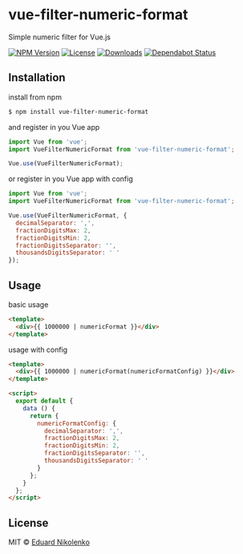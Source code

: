 # vue-filter-numeric-format
Simple numeric filter for Vue.js

[![NPM Version](https://img.shields.io/npm/v/vue-filter-numeric-format.svg)](https://www.npmjs.com/package/vue-filter-numeric-format)
[![License](https://img.shields.io/npm/l/vue-filter-numeric-format.svg)](/LICENSE)
[![Downloads](https://img.shields.io/npm/dm/vue-filter-numeric-format.svg)](https://npmcharts.com/compare/vue-filter-numeric-format?minimal=true)
[![Dependabot Status](https://api.dependabot.com/badges/status?host=github&repo=eduardnikolenko/vue-filter-numeric-format)](https://dependabot.com)

## Installation

install from npm
```bash
$ npm install vue-filter-numeric-format
```
and register in you Vue app
```js
import Vue from 'vue';
import VueFilterNumericFormat from 'vue-filter-numeric-format';

Vue.use(VueFilterNumericFormat);
```
or register in you Vue app with config
```js
import Vue from 'vue';
import VueFilterNumericFormat from 'vue-filter-numeric-format';

Vue.use(VueFilterNumericFormat, {
  decimalSeparator: ',',
  fractionDigitsMax: 2,
  fractionDigitsMin: 2,
  fractionDigitsSeparator: '',
  thousandsDigitsSeparator: ' '
});
```

## Usage

basic usage
```html
<template>
  <div>{{ 1000000 | numericFormat }}</div>
</template>
```

usage with config
```html
<template>
  <div>{{ 1000000 | numericFormat(numericFormatConfig) }}</div>
</template>

<script>
  export default {
    data () {
      return {
        numericFormatConfig: {
          decimalSeparator: ',',
          fractionDigitsMax: 2,
          fractionDigitsMin: 2,
          fractionDigitsSeparator: '',
          thousandsDigitsSeparator: ' '
        }
      };
    }
  };
</script>
```

## License

MIT © [Eduard Nikolenko](https://github.com/eduardnikolenko)
